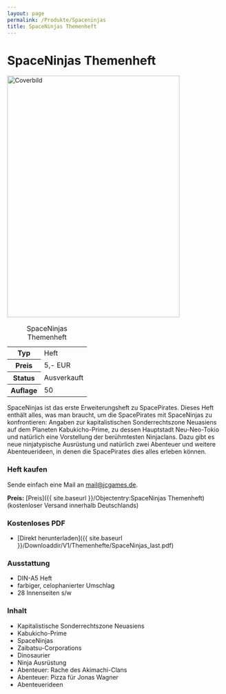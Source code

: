 ```yaml
---
layout: page
permalink: /Produkte/Spaceninjas
title: SpaceNinjas Themenheft
---
```


# SpaceNinjas Themenheft

<div class="col2">
<img alt="Coverbild" height="561" src="{{ site.baseurl }}/assets/pics/spacepirates/titel/spaceninjas-big.png" width="400"/>

<table class="fw" data-type="produkt">
<caption>SpaceNinjas Themenheft</caption>
<tbody>
<tr><th>Typ</th><td>Heft</td></tr>
<tr><th>Preis</th><td>5,- EUR</td></tr>
<tr><th>Status</th><td>Ausverkauft</td></tr>
<tr><th>Auflage</th><td>50</td></tr>
</tbody>
</table>
</div>
<div class="col2">
SpaceNinjas ist das erste Erweiterungsheft zu SpacePirates. Dieses Heft enthält alles, was man braucht, um die SpacePirates mit SpaceNinjas zu konfrontieren: Angaben zur kapitalistischen Sonderrechtszone Neuasiens auf dem Planeten Kabukicho-Prime, zu dessen Hauptstadt Neu-Neo-Tokio und natürlich eine Vorstellung der berühmtesten Ninjaclans. Dazu gibt es neue ninjatypische Ausrüstung und natürlich zwei Abenteuer und weitere Abenteuerideen, in denen die SpacePirates dies alles erleben können.

### Heft kaufen

Sende einfach eine Mail an [mail@jcgames.de](mailto:mail@jcgames.de).

**Preis:** [Preis]({{ site.baseurl }}/Objectentry:SpaceNinjas Themenheft) (kostenloser Versand innerhalb Deutschlands)

### Kostenloses PDF

- [Direkt herunterladen]({{ site.baseurl }}/Downloaddir/V1/Themenhefte/SpaceNinjas_last.pdf)

### Ausstattung

- DIN-A5 Heft
- farbiger, celophanierter Umschlag
- 28 Innenseiten s/w

### Inhalt

- Kapitalistische Sonderrechtszone Neuasiens
- Kabukicho-Prime
- SpaceNinjas
- Zaibatsu-Corporations
- Dinosaurier
- Ninja Ausrüstung
- Abenteuer: Rache des Akimachi-Clans
- Abenteuer: Pizza für Jonas Wagner
- Abenteuerideen

</div>
